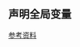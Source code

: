 ## 声明全局变量
[参考资料](https://ts.xcatliu.com/basics/declaration-files.html#%E6%A8%A1%E5%9D%97%E6%8F%92%E4%BB%B6)